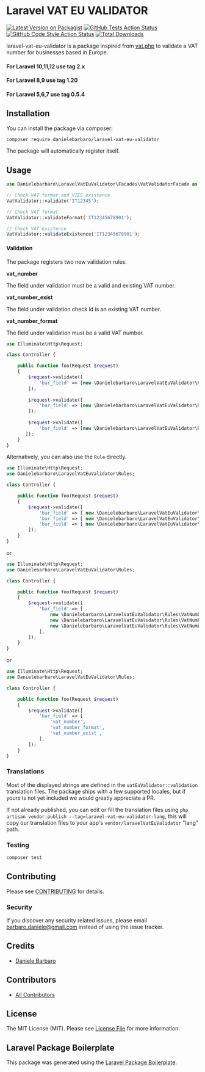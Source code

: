 Laravel VAT EU VALIDATOR
================

[![Latest Version on Packagist](https://img.shields.io/packagist/v/danielebarbaro/laravel-vat-eu-validator.svg?style=flat-square)](https://packagist.org/packages/danielebarbaro/laravel-vat-eu-validator)
[![GitHub Tests Action Status](https://img.shields.io/github/workflow/status/danielebarbaro/laravel-vat-eu-validator/run-tests?label=tests)](https://github.com/danielebarbaro/laravel-vat-eu-validator/actions?query=workflow%3Arun-tests+branch%3Amain)
[![GitHub Code Style Action Status](https://img.shields.io/github/workflow/status/danielebarbaro/laravel-vat-eu-validator/Check%20&%20fix%20styling?label=code%20style)](https://github.com/danielebarbaro/laravel-vat-eu-validator/actions?query=workflow%3A"Check+%26+fix+styling"+branch%3Amain)
[![Total Downloads](https://img.shields.io/packagist/dt/danielebarbaro/laravel-vat-eu-validator.svg?style=flat-square)](https://packagist.org/packages/danielebarbaro/laravel-vat-eu-validator)

laravel-vat-eu-validator is a package inspired from [vat.php](https://github.com/dannyvankooten/vat.php) to validate a VAT number for businesses based in Europe.

#### For Laravel 10,11,12 use tag 2.x
#### For Laravel 8,9 use tag 1.20
#### For Laravel 5,6,7 use tag 0.5.4

## Installation

You can install the package via composer:

```bash
composer require danielebarbaro/laravel-vat-eu-validator
```

The package will automatically register itself.

## Usage

```php
use Danielebarbaro\LaravelVatEuValidator\Facades\VatValidatorFacade as VatValidator;

// Check VAT format and VIES existence
VatValidator::validate('IT12345');

// Check VAT format
VatValidator::validateFormat('IT12345678901'); 

// Check VAT existence
VatValidator::validateExistence('IT12345678901');

```

#### Validation

The package registers two new validation rules.

**vat_number**

The field under validation must be a valid and existing VAT number.

**vat_number_exist**

The field under validation check id is an existing VAT number.

**vat_number_format**

The field under validation must be a valid VAT number.

```php
use Illuminate\Http\Request;

class Controller {

    public function foo(Request $request) 
    {
        $request->validate([
            'bar_field' => [new \Danielebarbaro\LaravelVatEuValidator\Rules\VatNumber()],
        ]);
        
        $request->validate([
            'bar_field' => [new \Danielebarbaro\LaravelVatEuValidator\Rules\VatNumberExist()],
        ]);
        
        $request->validate([
            'bar_field' => [new \Danielebarbaro\LaravelVatEuValidator\Rules\VatNumberFormat()],
       ]);
    }
}
```

Alternatively, you can also use the `Rule` directly.

```php
use Illuminate\Http\Request;
use Danielebarbaro\LaravelVatEuValidator\Rules;

class Controller {

    public function foo(Request $request) 
    {
        $request->validate([
            'bar_field' => [ new \Danielebarbaro\LaravelVatEuValidator\Rules\VatNumber() ],
            'bar_field' => [ new \Danielebarbaro\LaravelVatEuValidator\Rules\VatNumberExist() ],
            'bar_field' => [ new \Danielebarbaro\LaravelVatEuValidator\Rules\VatNumberFormat() ],
        ]);
    }
}
```

or

```php
use Illuminate\Http\Request;
use Danielebarbaro\LaravelVatEuValidator\Rules;

class Controller {

    public function foo(Request $request)
    {
        $request->validate([
            'bar_field' => [
                new \Danielebarbaro\LaravelVatEuValidator\Rules\VatNumber(),
                new \Danielebarbaro\LaravelVatEuValidator\Rules\VatNumberExist(),
                new \Danielebarbaro\LaravelVatEuValidator\Rules\VatNumberFormat(),
            ],
        ]);
    }
}
```

or

```php
use Illuminate\Http\Request;
use Danielebarbaro\LaravelVatEuValidator\Rules;

class Controller {

    public function foo(Request $request)
    {
        $request->validate([
            'bar_field' => [
                'vat_number',
                'vat_number_format',
                'vat_number_exist',
            ],
        ]);
    }
}
```

### Translations
Most of the displayed strings are defined in the `vatEuValidator::validation` translation files. The package ships with a few supported locales, but if yours is not yet included we would greatly appreciate a PR.

If not already published, you can edit or fill the translation files using `php artisan vendor:publish --tag=laravel-vat-eu-validator-lang`, this will copy our translation files to your app's `vendor/laravelVatEuValidator` "lang" path.

### Testing

``` bash
composer test
```

## Contributing

Please see [CONTRIBUTING](CONTRIBUTING.md) for details.

### Security

If you discover any security related issues, please email barbaro.daniele@gmail.com instead of using the issue tracker.

## Credits

- [Daniele Barbaro](https://daniele.barbaro.online)

## Contributors
- [All Contributors](../../contributors)

## License

The MIT License (MIT). Please see [License File](LICENSE.md) for more information.

## Laravel Package Boilerplate

This package was generated using the [Laravel Package Boilerplate](https://laravelpackageboilerplate.com).
